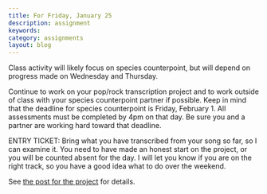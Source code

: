 ```yaml
---
title: For Friday, January 25
description: assignment
keywords: 
category: assignments
layout: blog
---
```


Class activity will likely focus on species counterpoint, but will depend on progress made on Wednesday and Thursday. 

Continue to work on your pop/rock transcription project and to work outside of class with your species counterpoint partner if possible. Keep in mind that the deadline for species counterpoint is Friday, February 1. All assessments must be completed by 4pm on that day. Be sure you and a partner are working hard toward that deadline.

ENTRY TICKET: Bring what you have transcribed from your song so far, so I can examine it. You need to have made an honest start on the project, or you will be counted absent for the day. I will let you know if you are on the right track, so you have a good idea what to do over the weekend.

See [the post for the project][trans] for details.

[trans]: http://kshaffer.github.com/musi199/assignments/Transcriptions